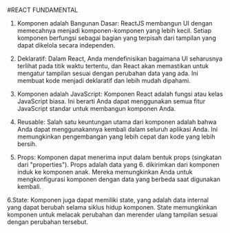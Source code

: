 #REACT FUNDAMENTAL
1. Komponen adalah Bangunan Dasar: ReactJS membangun UI dengan memecahnya menjadi komponen-komponen yang lebih kecil. Setiap komponen berfungsi sebagai bagian yang terpisah dari tampilan yang dapat dikelola secara independen.

2. Deklaratif: Dalam React, Anda mendefinisikan bagaimana UI seharusnya terlihat pada titik waktu tertentu, dan React akan memastikan untuk mengatur tampilan sesuai dengan perubahan data yang ada. Ini membuat kode menjadi deklaratif dan lebih mudah dipahami.

3. Komponen adalah JavaScript: Komponen React adalah fungsi atau kelas JavaScript biasa. Ini berarti Anda dapat menggunakan semua fitur JavaScript standar untuk membangun komponen Anda.

4. Reusable: Salah satu keuntungan utama dari komponen adalah bahwa Anda dapat menggunakannya kembali dalam seluruh aplikasi Anda. Ini memungkinkan pengembangan yang lebih cepat dan kode yang lebih bersih.

5. Props: Komponen dapat menerima input dalam bentuk props (singkatan dari "properties"). Props adalah data yang 6. dikirimkan dari komponen induk ke komponen anak. Mereka memungkinkan Anda untuk mengkonfigurasi komponen dengan data yang berbeda saat digunakan kembali.

6.State: Komponen juga dapat memiliki state, yang adalah data internal yang dapat berubah selama siklus hidup komponen. State memungkinkan komponen untuk melacak perubahan dan merender ulang tampilan sesuai dengan perubahan tersebut.